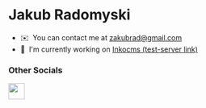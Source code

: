 Jakub Radomyski
================================
* ✉️  You can contact me at [zakubrad@gmail.com](mailto:zakubrad@gmail.com)
* 🚀  I'm currently working on [ Inkocms (test-server link)](http://www.test.inko-cms.pl/blog)

### Other Socials
 <a href="https://www.linkedin.com/in/jakubradomyski" target="_blank" rel="noreferrer"> <picture> <source media="(prefers-color-scheme: dark)" srcset="https://raw.githubusercontent.com/danielcranney/readme-generator/main/public/icons/socials/linkedin-dark.svg" /> <source media="(prefers-color-scheme: light)" srcset="https://raw.githubusercontent.com/danielcranney/readme-generator/main/public/icons/socials/linkedin.svg" /> <img src="https://raw.githubusercontent.com/danielcranney/readme-generator/main/public/icons/socials/linkedin.svg" width="32" height="32" /> </picture> </a></p>

